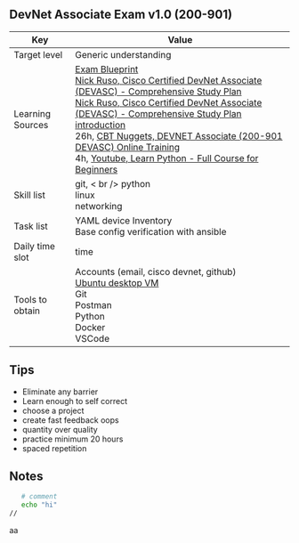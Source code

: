 ## DevNet Associate Exam v1.0 (200-901)
Key | Value
---- | ----
Target level | Generic understanding
Learning Sources | [Exam Blueprint](https://developer.cisco.com/certification/exam-topic-associate/) <br />[Nick Ruso, Cisco Certified DevNet Associate (DEVASC) - Comprehensive Study Plan](http://njrusmc.net/jobaid/devasc_studyplan.xlsx) <br />[Nick Ruso, Cisco Certified DevNet Associate (DEVASC) - Comprehensive Study Plan introduction](https://www.youtube.com/watch?v=AhPloufPDH8)<br /> 26h, [CBT Nuggets, DEVNET Associate (200-901 DEVASC) Online Training](https://www.cbtnuggets.com/it-training/cisco/devnet-associate) <br />4h, [Youtube, Learn Python - Full Course for Beginners ](https://www.youtube.com/watch?v=rfscVS0vtbw) <br />
Skill list | git, < br /> python <br /> linux <br /> networking <br />
Task list | YAML device Inventory <br /> Base config verification with ansible <br />
Daily time slot | time
Tools to obtain | Accounts (email, cisco devnet, github) <br /> [Ubuntu desktop VM](https://github.com/pithei/py100/blob/master/6_cisco_devnet/001_ubuntu_prep.txt) <br /> Git <br /> Postman <br /> Python <br /> Docker <br /> VSCode <br />


## Tips
- Eliminate any barrier
- Learn enough to self correct
- choose a project
- create fast feedback oops
- quantity over quality
- practice minimum 20 hours
- spaced repetition

## Notes

```bash
   # comment
   echo "hi"
//
```

aa
